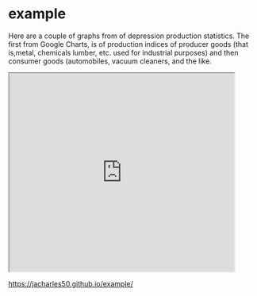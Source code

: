# example
Here are a couple of graphs from of depression production statistics.  The first from Google Charts,  is of production indices of producer goods (that is,metal, chemicals lumber, etc. used for industrial purposes)  and then consumer goods (automobiles, vacuum cleaners,  and the like.

<iframe src="https://docs.google.com/spreadsheets/d/e/2PACX-1vSZhQ87qVl-gxcescFJZ-jiKmse1PXtbhe6TxXrXj3KnG4gpeuJC6fe43vNsgLyZBIqSYsTkz4zHJgY/pubchart?oid=1634783592&format=interactive" width="90%" height="400"></iframe>


https://jacharles50.github.io/example/
